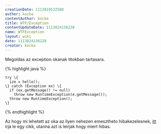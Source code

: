 ```yaml
---
creationDate: 1113819532508 
author: kocka 
contentAuthor: kocka 
title: WTF/Exception 
contentUpdateDate: 1113824136228 
name: WTFException 
layout: wiki 
date: 1113824136228 
creator: kocka 
---
```

Megoldas az exception okanak titokban tartasara.

{% highlight java %}

    try \{
      ize = hello();
    \} catch (Exception ex) \{
      if (ex.getMessage() != null)
        throw new RuntimeException(e.getMessage());
      throw new RuntimeException();
    \}
{% endhighlight %}

Az hogy mi lehetett az oka az ilyen nehezen emesztheto hibakezelesnek, [itt](http://c2.com/cgi/wiki?ThrowsExceptionByDefault) irja le egy cikk, utanna azt is leirjak hogy miert hibas.
